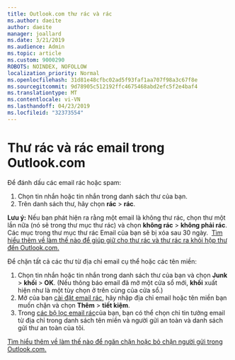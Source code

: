 ```yaml
---
title: Outlook.com thư rác và rác
ms.author: daeite
author: daeite
manager: joallard
ms.date: 3/21/2019
ms.audience: Admin
ms.topic: article
ms.custom: 9000290
ROBOTS: NOINDEX, NOFOLLOW
localization_priority: Normal
ms.openlocfilehash: 31d81e48cfbc02ad5f93faf1aa707f98a3c67f8e
ms.sourcegitcommit: 9d78905c512192ffc4675468abd2efc5f2e4baf4
ms.translationtype: MT
ms.contentlocale: vi-VN
ms.lasthandoff: 04/23/2019
ms.locfileid: "32373554"
---
```

# <a name="spam-and-junk-email-in-outlookcom"></a>Thư rác và rác email trong Outlook.com

Để đánh dấu các email rác hoặc spam:

1. Chọn tin nhắn hoặc tin nhắn trong danh sách thư của bạn.
1. Trên danh sách thư, hãy chọn **rác** > **rác**.

**Lưu ý:** Nếu bạn phát hiện ra rằng một email là không thư rác, chọn thư một lần nữa (nó sẽ trong thư mục thư rác) và chọn **không rác** > **không phải rác**. Các mục trong thư mục thư rác Email của bạn sẽ bị xóa sau 30 ngày.  [Tìm hiểu thêm về làm thế nào để giúp giữ cho thư rác và thư rác ra khỏi hộp thư đến Outlook.com.](https://support.office.com/article/a3ece97b-82f8-4a5e-9ac3-e92fa6427ae4)

Để chặn tất cả các thư từ địa chỉ email cụ thể hoặc các tên miền:

1. Chọn tin nhắn hoặc tin nhắn trong danh sách thư của bạn và chọn **Junk** > **khối** > **OK**. (Nếu thông báo email đã mở một cửa sổ mới, **khối** xuất hiện như là một tùy chọn ở trên cùng của cửa sổ.)
1. Mở của bạn [cài đặt email rác](https://outlook.live.com/mail/options/mail/junkEmail/blockedSendersAndDomainsV2), hãy nhập địa chỉ email hoặc tên miền bạn muốn chặn và chọn **Thêm** > **tiết kiệm**.
1. Trong [các bộ lọc email rác](https://outlook.live.com/mail/options/mail/junkEmail/filtersOption)của bạn, bạn có thể chọn chỉ tin tưởng email từ địa chỉ trong danh sách tên miền và người gửi an toàn và danh sách gửi thư an toàn của tôi.

[Tìm hiểu thêm về làm thế nào để ngăn chặn hoặc bỏ chặn người gửi trong Outlook.com.](https://support.office.com/article/afba1c94-77bb-4f50-8b85-057cf52f4d5e)